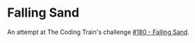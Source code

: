 # Falling Sand

An attempt at The Coding Train's challenge [#180 - Falling Sand](https://thecodingtrain.com/challenges/180-falling-sand).
